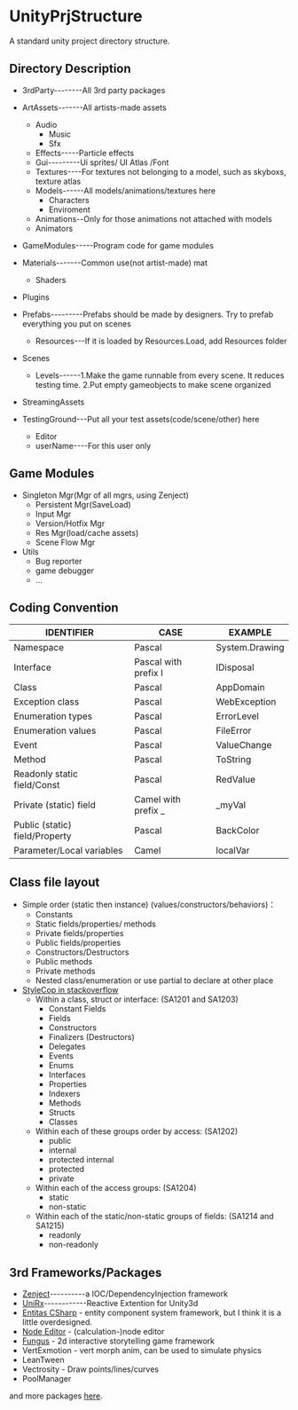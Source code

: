 # UnityPrjStructure
A standard unity project directory structure.

## Directory Description
* 3rdParty--------All 3rd party packages
* ArtAssets-------All artists-made assets
    + Audio
        - Music
        - Sfx
    + Effects-----Particle effects
    + Gui---------Ui sprites/ UI Atlas /Font
    + Textures----For textures not belonging to a model, such as skyboxs, texture atlas
    + Models------All models/animations/textures here
        - Characters
        - Enviroment
    + Animations--Only for those animations not attached with models
    + Animators
* GameModules-----Program code for game modules
* Materials-------Common use(not artist-made) mat
    + Shaders
* Plugins
* Prefabs---------Prefabs should be made by designers.
                  Try to prefab everything you put on scenes
    + Resources---If it is loaded by Resources.Load, add Resources folder

* Scenes
    + Levels------1.Make the game runnable from every scene. It reduces testing time.
                  2.Put empty gameobjects to make scene organized

* StreamingAssets
* TestingGround---Put all your test assets(code/scene/other) here
    + Editor
    + userName----For this user only

## Game Modules
* Singleton Mgr(Mgr of all mgrs, using Zenject)
    + Persistent Mgr(SaveLoad) 
    + Input Mgr
    + Version/Hotfix Mgr
    + Res Mgr(load/cache assets)
    + Scene Flow Mgr
* Utils
    + Bug reporter
    + game debugger
    + ...

## Coding Convention
| IDENTIFIER | CASE | EXAMPLE 
|------------|------|-----------
| Namespace | Pascal | System.Drawing
| Interface | Pascal with prefix I | IDisposal
| Class | Pascal | AppDomain
| Exception class | Pascal | WebException
| Enumeration types | Pascal | ErrorLevel
| Enumeration values | Pascal | FileError
| Event | Pascal | ValueChange
| Method | Pascal | ToString
| Readonly static field/Const | Pascal | RedValue
| Private (static) field | Camel with prefix _ | _myVal
| Public (static) field/Property | Pascal | BackColor
| Parameter/Local variables | Camel | localVar

## Class file layout
* Simple order (static then instance) (values/constructors/behaviors)：
    + Constants
    + Static fields/properties/ methods
    + Private fields/properties
    + Public fields/properties
    + Constructors/Destructors
    + Public methods
    + Private methods
    + Nested class/enumeration or use partial to declare at other place
* [StyleCop in stackoverflow](https://stackoverflow.com/questions/150479/order-of-items-in-classes-fields-properties-constructors-methods)
    + Within a class, struct or interface: (SA1201 and SA1203)
        - Constant Fields
        - Fields
        - Constructors
        - Finalizers (Destructors)
        - Delegates
        - Events
        - Enums
        - Interfaces
        - Properties
        - Indexers
        - Methods
        - Structs
        - Classes
    + Within each of these groups order by access: (SA1202)
        - public
        - internal
        - protected internal
        - protected
        - private
    + Within each of the access groups: (SA1204)
        - static
        - non-static
    + Within each of the static/non-static groups of fields: (SA1214 and SA1215)
        - readonly
        - non-readonly

## 3rd Frameworks/Packages
* [Zenject](https://github.com/modesttree/Zenject)----------a IOC/DependencyInjection framework
* [UniRx](https://github.com/neuecc/UniRx)------------Reactive Extention for Unity3d
* [Entitas CSharp](https://github.com/sschmid/Entitas-CSharp) - entity component system framework, but I think it is a little overdesigned.
* [Node Editor](https://github.com/Baste-RainGames/Node_Editor) - (calculation-)node editor
* [Fungus](https://github.com/snozbot/fungus) - 2d interactive storytelling game framework
* VertExmotion - vert morph anim, can be used to simulate physics
* LeanTween
* Vectrosity - Draw points/lines/curves
* PoolManager

and more packages [here](https://github.com/wcwsoft/Unity-Script-Collection).